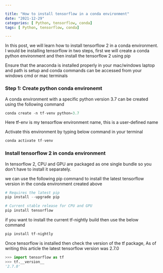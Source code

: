 ```yaml
---

title: "How to install tensorflow in a conda environment"
date: "2021-12-29"
categories: [ Python, tensorflow, conda]
tags: [ Python, tensorflow, conda]

---
```


In this post, we will learn how to install tensorflow 2 in a conda environment. I would be installing tensorflow in two steps, first we will create a conda python environment and then install the tensorflow 2 using pip  

Ensure that the anaconda is installed properly in your mac/windows laptop and path is setup and conda commands can be accessed from your windows cmd or mac terminals

### Step 1: Create python conda environemt
A conda environment with a specific python version 3.7 can be created using the following command

```python
conda create -n tf-venv python=3.7
```
Here tf-env is my tensorflow environment name, this is a user-defined name

Activate this environment by typing below command in your terminal

```python
conda activate tf-venv
```

### Install tensorflow 2 in conda environment
In tensorflow 2, CPU and GPU are packaged as one single bundle so you don't have to install it separately. 

we can use the following pip command to install the latest tensorflow version in the conda environment created above

```python
# Requires the latest pip
pip install --upgrade pip

# Current stable release for CPU and GPU
pip install tensorflow
```

if you want to install the current tf-nightly build then use the below command

```python
pip install tf-nightly
```

Once tensorflow is installed then check the version of the tf package, As of writing this article the latest tensorflow version was 2.7.0

```python
>>> import tensorflow as tf
>>> tf.__version__
'2.7.0'
```





